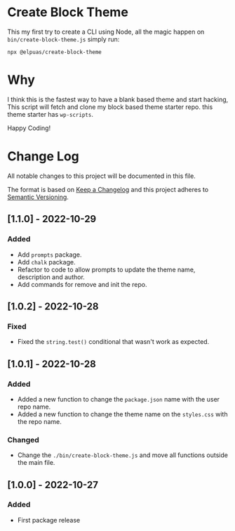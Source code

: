 # Create Block Theme

This my first try to create a CLI using Node, all the magic happen on `bin/create-block-theme.js`
simply run:

```
npx @elpuas/create-block-theme
```

# Why

I think this is the fastest way to have a blank based theme and start hacking, This script will fetch and clone my block based theme starter repo. this theme starter has `wp-scripts`.

Happy Coding!

# Change Log

All notable changes to this project will be documented in this file.

The format is based on [Keep a Changelog](http://keepachangelog.com/)
and this project adheres to [Semantic Versioning](http://semver.org/).

## [1.1.0] - 2022-10-29

### Added

- Add `prompts` package.
- Add `chalk` package.
- Refactor to code to allow prompts to update the theme name, description and author.
- Add commands for remove and init the repo.

## [1.0.2] - 2022-10-28

### Fixed

- Fixed the `string.test()` conditional that wasn't work as expected.

## [1.0.1] - 2022-10-28

### Added

- Added a new function to change the `package.json` name with the user repo name.
- Added a new function to change the theme name on the `styles.css` with the repo name.

### Changed

- Change the `./bin/create-block-theme.js` and move all functions outside the main file.

## [1.0.0] - 2022-10-27

### Added

- First package release
